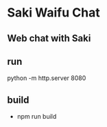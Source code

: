 # Saki Waifu Chat
## Web chat with Saki

## run 
python -m http.server 8080

## build
- npm run build
